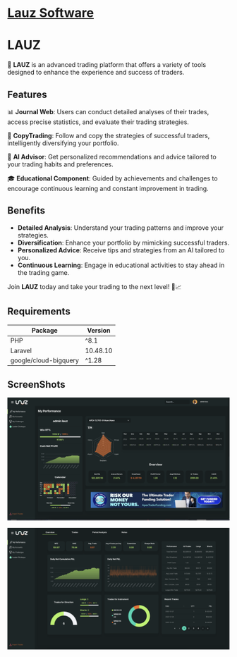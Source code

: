 # [Lauz Software]()

# LAUZ

🚀 **LAUZ** is an advanced trading platform that offers a variety of tools designed to enhance the experience and success of traders.

## Features

📊 **Journal Web**: Users can conduct detailed analyses of their trades, access precise statistics, and evaluate their trading strategies.

🔄 **CopyTrading**: Follow and copy the strategies of successful traders, intelligently diversifying your portfolio.

🤖 **AI Advisor**: Get personalized recommendations and advice tailored to your trading habits and preferences.

🎓 **Educational Component**: Guided by achievements and challenges to encourage continuous learning and constant improvement in trading.

## Benefits

-   **Detailed Analysis**: Understand your trading patterns and improve your strategies.
-   **Diversification**: Enhance your portfolio by mimicking successful traders.
-   **Personalized Advice**: Receive tips and strategies from an AI tailored to you.
-   **Continuous Learning**: Engage in educational activities to stay ahead in the trading game.

Join **LAUZ** today and take your trading to the next level! 💼📈

## Requirements

| Package               | Version  |
| --------------------- | -------- |
| PHP                   | ^8.1     |
| Laravel               | 10.48.10 |
| google/cloud-bigquery | ^1.28    |

## ScreenShots

![Dashboard](assets/review.png)

![Dashboard bottom](assets/review_bottom.png)
